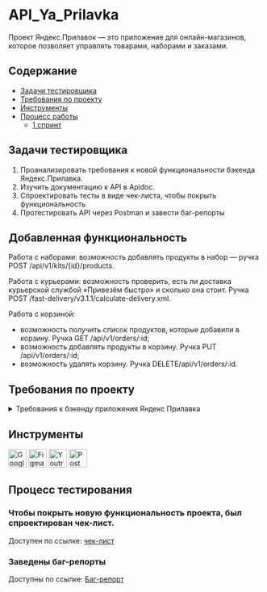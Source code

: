 # API_Ya_Prilavka
Проект Яндекс.Прилавок — это приложение для онлайн-магазинов, которое позволяет управлять товарами, наборами и заказами.

## Содержание
- [Задачи тестировщика](#задачи-тестировщика)
- [Требования по проекту](#требования-по-проекту)
- [Инструменты](#инструменты)
- [Процесс работы](#процесс-работы)
  - [1 спринт](#1-спринт)

## Задачи тестировщика

1. Проанализировать требования к новой функциональности бэкенда Яндекс.Прилавка. 
2. Изучить документацию к API в Apidoc.
3. Спроектировать тесты в виде чек-листа, чтобы покрыть функциональность
4. Протестировать API через Postman и завести баг-репорты

## Добавленная функциональность

Работа с наборами: возможность добавлять продукты в набор — ручка POST /api/v1/kits/{id}/products.

Работа с курьерами: возможность проверить, есть ли доставка курьерской службой «Привезём быстро» и сколько она стоит. Ручка POST /fast-delivery/v3.1.1/calculate-delivery.xml. 

Работа с корзиной:
- возможность получить список продуктов, которые добавили в корзину. Ручка GET /api/v1/orders/:id;
- возможность добавлять продукты в корзину. Ручка PUT /api/v1/orders/:id;
- возможность удалять корзину. Ручка DELETE/api/v1/orders/:id.

## Требования по проекту

<details>
<summary>Требования к бэкенду приложения Яндекс Прилавка </summary>

### Описание общей логики
#### Авторизация и данные для заказа

Пользователь может зарегистрироваться. Если пользователь не
зарегистрировался, то форма заполнения: имя, e-mail, телефон, адрес,
комментарий — появляется, когда пользователь уже сформировал корзину и хочет
оформить заказ. Пользователь не может сделать заказ, если не ввёл
обязательные поля. Если пользователь зарегистрировался, то ему не нужно вновь
вводить данные, однако он может их изменить. Пользователь может оформить
несколько заказов.

Для заказа нужно ввести:
- имя;
- телефон;
- адрес;
- e-mail (необязательно);
- комментарий к заказу (необязательно).

Ограничение полей 

<img width="658" height="396" alt="2025-07-18_19-58-48" src="https://github.com/user-attachments/assets/194b5373-f0dc-4198-985e-ded00738173b" />

#### Главное меню заказа 
На выбор даётся 3 карточки:

- «Под ситуацию» (вечер кино, на дачу и пикник, вкусы Парижа);
- «Приготовь блюдо» (сырники, борщ, карбонара, штрудель);
- «Создать свой набор» (пользователь сам называет и добавляет туда
продукты).

Переходишь в карточку — видишь варианты наборов.

Переходишь в набор — видишь перечень возможных продуктов. Каждый продукт
относится к определённой категории (например, «Напитки»). В перечне
пользователь видит название продукта, его массу, цену. Когда клиент нажимает на
продукт, ему даётся возможность выбрать количество продуктов. При этом
появляется кнопка «Корзина», которая отображает сумму выбранных товаров и
время доставки.

При нажатии на кнопку пользователь может посмотреть свою корзину.

#### Корзина

Отображает наименование продукта, его количество, цену для этого продукта с
учётом количества, итог. Если доставка платная, то отображает сумму доставки и
итоговую сумму заказа. Пользователь может удалить корзину, добавить новые
продукты, убрать выбранные продукты.

Создание корзины:

- При создании корзины должна быть возможность указать время доставки
продуктов
- При создании корзины проверять, что все службы доставки могут обработать
заказ в указанное время
- Если время доставки не указано - брать, как текущее время с сервера.

При удалении и просмотре корзины время доставки не учитывается.

#### Создание своего набора

Пользователь может создать свой набор и выбрать продукты. Он обязательно
даёт имя набору и выбирает продукты. Пользователь может изменить название
набора, удалить набор, удалить выбранные продукты, добавить новые. Если
данные при создании или изменении набора введены неверно — выводится
сообщение об ошибке

Ограничение создания набора
<img width="650" height="212" alt="2025-07-19_12-54-24" src="https://github.com/user-attachments/assets/10e8d5c6-f2cd-4265-885a-b3fe6955eae5" />

#### Работа с курьерами

Работа с курьерами предполагает два режима работы:

1. При оформлении заказа: URL POST /api/v1/orders

Логика выбора курьерской службы при оформлении заказа пользователем: служба
должна работать в указанное в заказе время и должна быть самой дешёвой.

Пользователю отображается время доставки в зависимости от выбранной службы.

В заказе доставка становится платной, если соблюдается хотя бы одно условие:
- превышено максимальное количество товаров;
- превышен максимальный вес;
- сумма заказа меньше 150 рублей.

Логика расчёта стоимости доставки заказа для пользователя:

- Если вес или количество превысили максимальное значение, стоимость
доставки для пользователя становится 99 рублей.
- Если вес или количество в заказе не превышают максимального, берётся
`price` этих продуктов, и если их сумма меньше 150 рублей, то стоимость
доставки для пользователя также становится 99 рублей.

Стоимость доставки прибавляется в итоговую сумму заказа.

Если ни одно из обозначенных условий не соблюдается, то цена доставки
курьерской службы не включается в итоговую сумму заказа.

2. Узнать возможность доставки продуктов и цену для отдельной курьерской
службы: у каждой курьерской службы свой URL.

Цена доставки курьерской службой рассчитывается по количеству и весу
указанных продуктов.

Детальные требования к расчёту стоимости доставки курьерскими службами
можно посмотреть [тут](https://code.s3.yandex.net/qa/files/delivery_requirements.pdf)

#### Ограничения Couriers

<details>
<summary>Ограничения </summary>

<img width="644" height="536" alt="2025-07-19_13-07-51" src="https://github.com/user-attachments/assets/7b0e0280-38c4-4469-a905-7239a79deb31" />


 </details>

 #### Работа со складом

 Имеется 4 складских отделения. У каждого склада своя ручка. У каждого свой
ограниченный набор продуктов. Когда пользователь сделал заказ, ручка уточняет,
какой склад сформирует заказ. Логика выбора склада: есть продукты на складе,
должен работать во время заказа и самый дешёвый. Пользователь может заказать
только те продукты и их количество, которые есть в полной мере хотя бы на одном
складе (то есть ситуации, где он набрал корзину, а ему пишут «Не привезём» —
нет).

<img width="666" height="260" alt="2025-07-19_13-10-36" src="https://github.com/user-attachments/assets/117c8788-1807-4a35-8e45-76cd0175c7eb" />

### Список URL реализованных в API

#### URL для авторизации
- POST `/api/v1/users` - создать пользователя

#### URL для наборов
- POST `/api/v1/kits` - создать набор
- GET `/api/v1/kits` - получить список наборов
- DELETE `/api/v1/kits` - удалить набор
- PUT `/api/v1/kits` - переименовать набор, изменить список продуктов в наборе
- GET `/api/v1/kits/search` - получить список продуктов в наборе

#### URL для продуктов
- POST `/api/v1/products/kits` - получить список наборов по продуктам
- POST `/api/v1/kits/{id}/products` - добавить продукты в набор
- PUT `/api/v1/products/:id` - изменить цену продукта
- POST `/api/v1/orders` - посчитать сумму продуктов
- POST `/api/v1/warehouse/check` - проверить наличие продуктов на складах

#### URL для складов
- GET `/api/v1/warehouses` - получить список складов
- POST `/api/v1/warehouses/amount` - получить информацию о количестве продуктов на складах
- GET `/api/wsdl` - получить информацию о количестве продуктов на складах
- POST `/api/v1/orders` - получить информацию, какой склад возьмет заказ

#### URL для курьерских служб
- GET `/api/v1/couriers` - получить список курьерских служб
- POST `/api/v1/couriers/check` - узнать информацию доступна ли курьерская служба для
доставки заказа
- POST `/api/v1/orders` - узнать информацию, какой курьер возьмет заказ
- POST `/moscow-delivery/v1/calculate` - возможность доставки и её стоимость курьерской
«Доставка Москва»
- POST `/on-a-broomstick/v1/delivery` - возможность доставки и её стоимость курьерской
службой «На метле уюта»
-POST `/fast-delivery/v3.1.1/calculate-delivery.xml` - возможность доставки и её стоимость
курьерской службой «Привезём быстро»
- POST `/train-noises/wsdl` - возможность доставки и её стоимость курьерской службой «Чух-чух
и уже у вас»

#### URL для заказов
- POST `/api/v1/orders` - посчитать итоговую сумму заказа (вместе с доставкой)
- POST `/api/v1/orders` - посчитать стоимость доставки с учётом различных курьерских служб
- GET `/api/v1/orders` - получить список заказов

#### URL для корзины
- GET `/api/v1/orders/id` - получить список продуктов в корзине
- POST `/api/v1/orders` - создать корзину
- PUT `/api/v1/orders/:id` - добавить продукты в корзину
- DELETE `/api/v1/orders/:id` - удалить корзину

#### Описание содержимого базы данных

<img width="302" height="566" alt="2025-07-19_13-26-46" src="https://github.com/user-attachments/assets/d8b8f4e7-6ab1-435a-af3b-38710168b2e6" />

<details>
<summary>Описание таблиц БД </summary>

<img width="684" height="355" alt="2025-07-19_13-33-26" src="https://github.com/user-attachments/assets/4a2c4071-ab95-4d70-b84e-d23969a7b41e" />
<img width="644" height="458" alt="2025-07-19_13-35-05" src="https://github.com/user-attachments/assets/294261c1-1ce0-482c-be85-2503b2d121a7" />
<img width="650" height="356" alt="2025-07-19_13-35-37" src="https://github.com/user-attachments/assets/2bedc590-c3fb-4b19-a384-6768971bd9c9" 
<img width="648" height="358" alt="2025-07-19_13-36-06" src="https://github.com/user-attachments/assets/d0d4219e-c1f4-4979-8550-cbcb8ff9beb7" />
<img width="548" height="326" alt="2025-07-19_13-36-31" src="https://github.com/user-attachments/assets/9fb91fb4-ef7b-4654-9426-4ceaec8b926f" />

</details>
















***
</details>

 ## Инструменты

 <p align="left"> 
  <a href="https://docs.google.com/" target="_blank" rel="noreferrer"><img src="https://w7.pngwing.com/pngs/240/1015/png-transparent-g-suite-google-docs-google-angle-rectangle-logo.png" width="36" height="36" alt="Google Sheets" /></a>
  <a href="https://www.figma.com/" target="_blank" rel="noreferrer"><img src="https://raw.githubusercontent.com/danielcranney/readme-generator/main/public/icons/skills/figma-colored.svg" width="36" height="36" alt="Figma" /></a>
  <a href="https://www.jetbrains.com/youtrack/" target="_blank" rel="noreferrer"><img src="https://upload.wikimedia.org/wikipedia/commons/9/95/YouTrack_Icon.png" width="36" height="36" alt="Youtrack" /></a>
 <a href="https://www.postman.com/" target="_blank" rel="noreferrer"><img src="https://seeklogo.com/images/P/postman-logo-0087CA0D15-seeklogo.com.png" title="postman" width="36" height="36" alt="Postman" /></a>
</p> 


## Процесс тестирования

### Чтобы покрыть новую функциональность проекта, был спроектирован чек-лист.

Доступен по ссылке: [чек-лист](https://docs.google.com/spreadsheets/d/19vXaz2otnccx2Ea-zmlZT9ekKhbNQKgUH3xOgYEx2Yk/edit?usp=sharing)

### Заведены баг-репорты

Доступны по ссылке: [Баг-репорт](https://docs.google.com/spreadsheets/d/19vXaz2otnccx2Ea-zmlZT9ekKhbNQKgUH3xOgYEx2Yk/edit?gid=1969595063#gid=1969595063)














